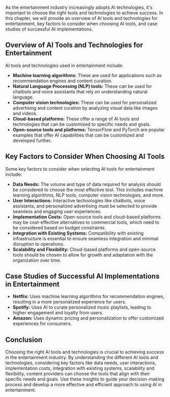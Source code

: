 

As the entertainment industry increasingly adopts AI technologies, it's important to choose the right tools and technologies to achieve success. In this chapter, we will provide an overview of AI tools and technologies for entertainment, key factors to consider when choosing AI tools, and case studies of successful AI implementations.

Overview of AI Tools and Technologies for Entertainment
-------------------------------------------------------

AI tools and technologies used in entertainment include:

* **Machine learning algorithms:** These are used for applications such as recommendation engines and content curation.
* **Natural Language Processing (NLP) tools:** These can be used for chatbots and voice assistants that rely on understanding natural language.
* **Computer vision technologies:** These can be used for personalized advertising and content curation by analyzing visual data like images and videos.
* **Cloud-based platforms:** These offer a range of AI tools and technologies that can be customized to specific needs and goals.
* **Open-source tools and platforms:** TensorFlow and PyTorch are popular examples that offer AI capabilities that can be customized and developed further.

Key Factors to Consider When Choosing AI Tools
----------------------------------------------

Some key factors to consider when selecting AI tools for entertainment include:

* **Data Needs:** The volume and type of data required for analysis should be considered to choose the most effective tool. This includes machine learning algorithms, NLP tools, computer vision technologies, and more.
* **User Interactions:** Interactive technologies like chatbots, voice assistants, and personalized advertising must be selected to provide seamless and engaging user experiences.
* **Implementation Costs:** Open-source tools and cloud-based platforms may be cost-effective alternatives to commercial tools, which need to be considered based on budget constraints.
* **Integration with Existing Systems:** Compatibility with existing infrastructure is essential to ensure seamless integration and minimal disruption to operations.
* **Scalability and Flexibility:** Cloud-based platforms and open-source tools should be chosen to allow for growth and adaptation with the organization over time.

Case Studies of Successful AI Implementations in Entertainment
--------------------------------------------------------------

* **Netflix:** Uses machine learning algorithms for recommendation engines, resulting in a more personalized experience for users.
* **Spotify:** Uses AI to curate personalized music playlists, leading to higher engagement and loyalty from users.
* **Amazon:** Uses dynamic pricing and personalization to offer customized experiences for consumers.

Conclusion
----------

Choosing the right AI tools and technologies is crucial to achieving success in the entertainment industry. By understanding the different AI tools and technologies, considering key factors like data needs, user interactions, implementation costs, integration with existing systems, scalability and flexibility, content providers can choose the tools that align with their specific needs and goals. Use these insights to guide your decision-making process and develop a more effective and efficient approach to using AI in entertainment.
